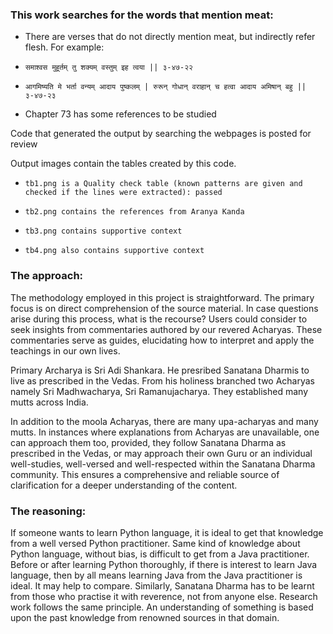 ### This work searches for the words that mention meat:
* There are verses that do not directly mention meat, but indirectly refer flesh. For example:
*     समाश्वस मुहूर्तम् तु शक्यम् वस्तुम् इह त्वया || ३-४७-२२ 
*     आगमिष्यति मे भर्ता वन्यम् आदाय पुष्कलम् | रुरून् गोधान् वराहान् च हत्वा आदाय अमिषान् बहु || ३-४७-२३
* Chapter 73 has some references to be studied

Code that generated the output by searching the webpages is posted for review 

Output images contain the tables created by this code. 
*     tb1.png is a Quality check table (known patterns are given and checked if the lines were extracted): passed
*     tb2.png contains the references from Aranya Kanda
*     tb3.png contains supportive context
*     tb4.png also contains supportive context

### The approach: 

The methodology employed in this project is straightforward. The primary focus is on direct comprehension of the source material. In case questions arise during this process, what is the recourse? Users could consider to seek insights from commentaries authored by our revered Acharyas. These commentaries serve as guides, elucidating how to interpret and apply the teachings in our own lives. 

Primary Archarya is Sri Adi Shankara. He presribed Sanatana Dharmis to live as prescribed in the Vedas. From his holiness branched two Acharyas namely Sri Madhwacharya, Sri Ramanujacharya. They established many mutts across India.

In addition to the moola Acharyas, there are many upa-acharyas and many mutts. In instances where explanations from Acharyas are unavailable, one can approach them too, provided, they follow Sanatana Dharma as prescribed in the Vedas, or may approach their own Guru or an individual well-studies, well-versed and well-respected within the Sanatana Dharma community. This ensures a comprehensive and reliable source of clarification for a deeper understanding of the content.

### The reasoning:

If someone wants to learn Python language, it is ideal to get that knowledge from a well versed Python practitioner. Same kind of knowledge about Python language, without bias, is difficult to get from a Java practitioner. Before or after learning Python thoroughly, if there is interest to learn Java language, then by all means learning Java from the Java practitioner is ideal. It may help to compare.
Similarly, Sanatana Dharma has to be learnt from those who practise it with reverence, not from anyone else.
Research work follows the same principle. An understanding of something is based upon the past knowledge from renowned sources in that domain.
